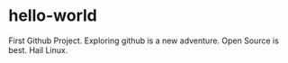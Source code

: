 # hello-world
First Github Project.
Exploring github is a new adventure.
Open Source is best.
Hail Linux.
